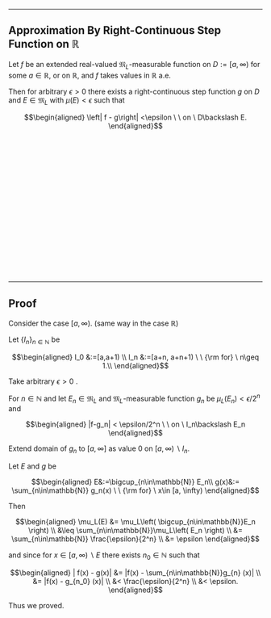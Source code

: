 
---
Approximation By Right-Continuous Step Function on $\mathbb{R}$
---

Let $f$ be an extended real-valued $\mathfrak{M}_L$-measurable function on $D:=[a, \infty)$ for some $a\in\mathbb{R}$, or on $\mathbb{R}$, and $f$ takes values in $\mathbb{R}$ a.e.

Then for arbitrary $\epsilon>0$ there exists a right-continuous step function $g$ on $D$ and $E\in\mathfrak{M}_L$ with $\mu(E)<\epsilon$ such that

$$\begin{aligned}
\left| f - g\right| <\epsilon \ \ on \ D\backslash E.
\end{aligned}$$

<br>
<br>
<br>
<br>
<br>
<br>
<br>
<br>
<br>
<br>
<br>
<br>
<br>
<br>
<br>
<br>


---
Proof
---

Consider the case $[a, \infty)$. (same way in the case $\mathbb{R}$)

Let $\{I_n\}_{n\in\mathbb{N}}$ be

$$\begin{aligned}
I_0 &:=[a,a+1) \\
I_n &:=[a+n, a+n+1) \ \ {\rm for} \ n\geq 1.\\
\end{aligned}$$

Take arbitrary $\epsilon>0$ .

For $n\in\mathbb{N}$ and let $E_n\in\mathfrak{M}_L$ and $\mathfrak{M}_L$-measurable function $g_n$ be $\mu_L(E_n)<\epsilon/2^n$ and

$$\begin{aligned}
|f-g_n| < \epsilon/2^n \ \ on \ I_n\backslash E_n
\end{aligned}$$

Extend domain of $g_n$ to $[a, \infty]$ as value $0$ on $[a,\infty) \backslash I_n.$ 

Let $E$ and $g$ be

$$\begin{aligned}
E&:=\bigcup_{n\in\mathbb{N}} E_n\\
g(x)&:= \sum_{n\in\mathbb{N}} g_n(x) \ \ {\rm for} \ x\in [a, \infty)
\end{aligned}$$

Then 

$$\begin{aligned}
\mu_L(E)
&= \mu_L\left(
    \bigcup_{n\in\mathbb{N}}E_n
\right) \\
&\leq \sum_{n\in\mathbb{N}}\mu_L\left(
    E_n
\right) \\
&= \sum_{n\in\mathbb{N}} \frac{\epsilon}{2^n} \\
&= \epsilon
\end{aligned}$$

and since for $x\in [a, \infty)\backslash E$ there exists $n_0\in\mathbb{N}$ such that 

$$\begin{aligned}
| f(x) - g(x)|
&= |f(x) - \sum_{n\in\mathbb{N}}g_{n} (x)| \\
&= |f(x) - g_{n_0} (x)| \\
&< \frac{\epsilon}{2^n} \\
&< \epsilon.
\end{aligned}$$

Thus we proved.
